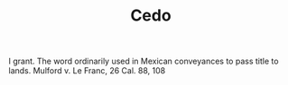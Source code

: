---
title: Cedo
letter: C
permalink: "/definitions/bld-cedo.html"
body: I grant. The word ordinarily used in Mexican conveyances to pass title to lands.
  Mulford v. Le Franc, 26 Cal. 88, 108
published_at: '2018-07-07'
source: Black's Law Dictionary 2nd Ed (1910)
layout: post
---
